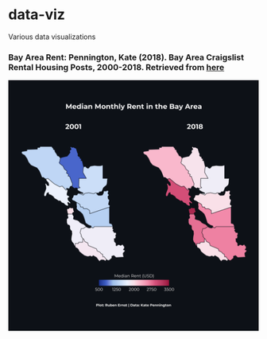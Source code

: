 # data-viz
Various data visualizations

### Bay Area Rent: Pennington, Kate (2018).  Bay Area Craigslist Rental Housing Posts, 2000-2018. Retrieved from [here](https://github.com/katepennington/historic_bay_area_craigslist_housing_posts/blob/master/clean_2000_2018.csv.zip)
![](https://github.com/RubenErnst/data-viz/blob/main/San%20Francisco%20rent/Bay%20Area%20Rent.png)
